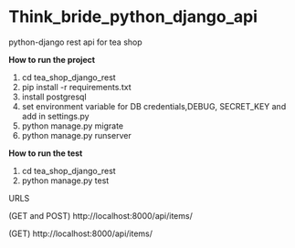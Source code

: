 # Think_bride_python_django_api

python-django rest api for tea shop

**How to run the project**

1) cd tea_shop_django_rest
2) pip install -r requirements.txt
3) install postgresql
4) set environment variable for DB credentials,DEBUG, SECRET_KEY and add in settings.py
5) python manage.py migrate
6) python manage.py runserver

**How to run the test**

1) cd tea_shop_django_rest
2) python manage.py test

URLS

(GET and POST) http://localhost:8000/api/items/

(GET) http://localhost:8000/api/items/<pk>